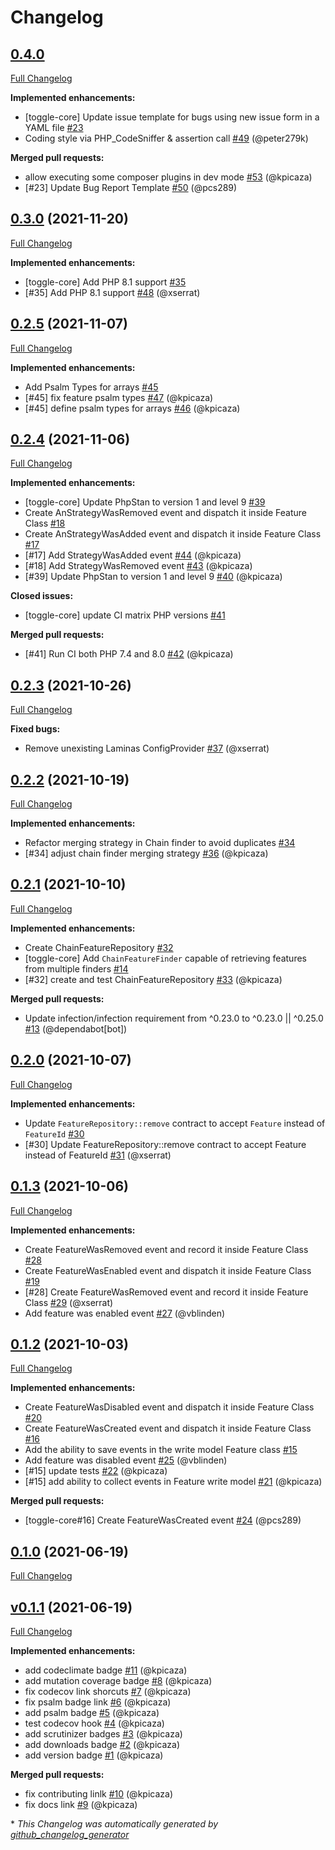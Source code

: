 # Changelog

## [0.4.0](https://github.com/pheature-flags/toggle-core/tree/0.4.0)

[Full Changelog](https://github.com/pheature-flags/toggle-core/compare/0.3.0...0.4.0)

**Implemented enhancements:**

- \[toggle-core\] Update issue template for bugs using new issue form in a YAML file [\#23](https://github.com/pheature-flags/toggle-core/issues/23)
- Coding style via PHP\_CodeSniffer & assertion call [\#49](https://github.com/pheature-flags/toggle-core/pull/49) (@peter279k)

**Merged pull requests:**

- allow executing some composer plugins in dev mode [\#53](https://github.com/pheature-flags/toggle-core/pull/53) (@kpicaza)
- \[\#23\] Update Bug Report Template [\#50](https://github.com/pheature-flags/toggle-core/pull/50) (@pcs289)

## [0.3.0](https://github.com/pheature-flags/toggle-core/tree/0.3.0) (2021-11-20)

[Full Changelog](https://github.com/pheature-flags/toggle-core/compare/0.2.5...0.3.0)

**Implemented enhancements:**

- \[toggle-core\] Add PHP 8.1 support [\#35](https://github.com/pheature-flags/toggle-core/issues/35)
- \[\#35\] Add PHP 8.1 support [\#48](https://github.com/pheature-flags/toggle-core/pull/48) (@xserrat)

## [0.2.5](https://github.com/pheature-flags/toggle-core/tree/0.2.5) (2021-11-07)

[Full Changelog](https://github.com/pheature-flags/toggle-core/compare/0.2.4...0.2.5)

**Implemented enhancements:**

- Add Psalm Types for arrays [\#45](https://github.com/pheature-flags/toggle-core/issues/45)
- \[\#45\] fix feature psalm types [\#47](https://github.com/pheature-flags/toggle-core/pull/47) (@kpicaza)
- \[\#45\] define psalm types for arrays [\#46](https://github.com/pheature-flags/toggle-core/pull/46) (@kpicaza)

## [0.2.4](https://github.com/pheature-flags/toggle-core/tree/0.2.4) (2021-11-06)

[Full Changelog](https://github.com/pheature-flags/toggle-core/compare/0.2.3...0.2.4)

**Implemented enhancements:**

- \[toggle-core\] Update PhpStan to version 1 and level 9 [\#39](https://github.com/pheature-flags/toggle-core/issues/39)
- Create AnStrategyWasRemoved event and dispatch it inside Feature Class [\#18](https://github.com/pheature-flags/toggle-core/issues/18)
- Create AnStrategyWasAdded event and dispatch it inside Feature Class [\#17](https://github.com/pheature-flags/toggle-core/issues/17)
- \[\#17\] Add StrategyWasAdded event [\#44](https://github.com/pheature-flags/toggle-core/pull/44) (@kpicaza)
- \[\#18\] Add StrategyWasRemoved event [\#43](https://github.com/pheature-flags/toggle-core/pull/43) (@kpicaza)
- \[\#39\] Update PhpStan to version 1 and level 9 [\#40](https://github.com/pheature-flags/toggle-core/pull/40) (@kpicaza)

**Closed issues:**

- \[toggle-core\] update CI matrix PHP versions [\#41](https://github.com/pheature-flags/toggle-core/issues/41)

**Merged pull requests:**

- \[\#41\] Run CI both PHP 7.4 and 8.0 [\#42](https://github.com/pheature-flags/toggle-core/pull/42) (@kpicaza)

## [0.2.3](https://github.com/pheature-flags/toggle-core/tree/0.2.3) (2021-10-26)

[Full Changelog](https://github.com/pheature-flags/toggle-core/compare/0.2.2...0.2.3)

**Fixed bugs:**

- Remove unexisting Laminas ConfigProvider [\#37](https://github.com/pheature-flags/toggle-core/pull/37) (@xserrat)

## [0.2.2](https://github.com/pheature-flags/toggle-core/tree/0.2.2) (2021-10-19)

[Full Changelog](https://github.com/pheature-flags/toggle-core/compare/0.2.1...0.2.2)

**Implemented enhancements:**

- Refactor merging strategy in Chain finder to avoid duplicates [\#34](https://github.com/pheature-flags/toggle-core/issues/34)
- \[\#34\] adjust chain finder merging strategy [\#36](https://github.com/pheature-flags/toggle-core/pull/36) (@kpicaza)

## [0.2.1](https://github.com/pheature-flags/toggle-core/tree/0.2.1) (2021-10-10)

[Full Changelog](https://github.com/pheature-flags/toggle-core/compare/0.2.0...0.2.1)

**Implemented enhancements:**

- Create ChainFeatureRepository [\#32](https://github.com/pheature-flags/toggle-core/issues/32)
- \[toggle-core\] Add `ChainFeatureFinder` capable of retrieving features from multiple finders [\#14](https://github.com/pheature-flags/toggle-core/issues/14)
- \[\#32\] create and test ChainFeatureRepository [\#33](https://github.com/pheature-flags/toggle-core/pull/33) (@kpicaza)

**Merged pull requests:**

- Update infection/infection requirement from ^0.23.0 to ^0.23.0 || ^0.25.0 [\#13](https://github.com/pheature-flags/toggle-core/pull/13) (@dependabot[bot])

## [0.2.0](https://github.com/pheature-flags/toggle-core/tree/0.2.0) (2021-10-07)

[Full Changelog](https://github.com/pheature-flags/toggle-core/compare/0.1.3...0.2.0)

**Implemented enhancements:**

- Update `FeatureRepository::remove` contract to accept `Feature` instead of `FeatureId` [\#30](https://github.com/pheature-flags/toggle-core/issues/30)
- \[\#30\] Update FeatureRepository::remove contract to accept Feature instead of FeatureId [\#31](https://github.com/pheature-flags/toggle-core/pull/31) (@xserrat)

## [0.1.3](https://github.com/pheature-flags/toggle-core/tree/0.1.3) (2021-10-06)

[Full Changelog](https://github.com/pheature-flags/toggle-core/compare/0.1.2...0.1.3)

**Implemented enhancements:**

- Create FeatureWasRemoved event and record it inside Feature Class [\#28](https://github.com/pheature-flags/toggle-core/issues/28)
- Create FeatureWasEnabled event and dispatch it inside Feature Class [\#19](https://github.com/pheature-flags/toggle-core/issues/19)
- \[\#28\] Create FeatureWasRemoved event and record it inside Feature Class [\#29](https://github.com/pheature-flags/toggle-core/pull/29) (@xserrat)
- Add feature was enabled event [\#27](https://github.com/pheature-flags/toggle-core/pull/27) (@vblinden)

## [0.1.2](https://github.com/pheature-flags/toggle-core/tree/0.1.2) (2021-10-03)

[Full Changelog](https://github.com/pheature-flags/toggle-core/compare/0.1.0...0.1.2)

**Implemented enhancements:**

- Create FeatureWasDisabled event and dispatch it inside Feature Class [\#20](https://github.com/pheature-flags/toggle-core/issues/20)
- Create FeatureWasCreated event and dispatch it inside Feature Class [\#16](https://github.com/pheature-flags/toggle-core/issues/16)
- Add the ability to save events in the write model Feature class [\#15](https://github.com/pheature-flags/toggle-core/issues/15)
- Add feature was disabled event [\#25](https://github.com/pheature-flags/toggle-core/pull/25) (@vblinden)
- \[\#15\] update tests [\#22](https://github.com/pheature-flags/toggle-core/pull/22) (@kpicaza)
- \[\#15\] add ability to collect events in Feature write model [\#21](https://github.com/pheature-flags/toggle-core/pull/21) (@kpicaza)

**Merged pull requests:**

- \[toggle-core\#16\] Create FeatureWasCreated event [\#24](https://github.com/pheature-flags/toggle-core/pull/24) (@pcs289)

## [0.1.0](https://github.com/pheature-flags/toggle-core/tree/0.1.0) (2021-06-19)

[Full Changelog](https://github.com/pheature-flags/toggle-core/compare/v0.1.1...0.1.0)

## [v0.1.1](https://github.com/pheature-flags/toggle-core/tree/v0.1.1) (2021-06-19)

[Full Changelog](https://github.com/pheature-flags/toggle-core/compare/3049d4ad29a92be94491ca5af81b6121aaf395ab...v0.1.1)

**Implemented enhancements:**

- add codeclimate badge [\#11](https://github.com/pheature-flags/toggle-core/pull/11) (@kpicaza)
- add mutation coverage badge [\#8](https://github.com/pheature-flags/toggle-core/pull/8) (@kpicaza)
- fix codecov link shorcuts [\#7](https://github.com/pheature-flags/toggle-core/pull/7) (@kpicaza)
- fix psalm badge link [\#6](https://github.com/pheature-flags/toggle-core/pull/6) (@kpicaza)
- add psalm badge [\#5](https://github.com/pheature-flags/toggle-core/pull/5) (@kpicaza)
- test codecov hook [\#4](https://github.com/pheature-flags/toggle-core/pull/4) (@kpicaza)
- add scrutinizer badges [\#3](https://github.com/pheature-flags/toggle-core/pull/3) (@kpicaza)
- add downloads badge [\#2](https://github.com/pheature-flags/toggle-core/pull/2) (@kpicaza)
- add version badge [\#1](https://github.com/pheature-flags/toggle-core/pull/1) (@kpicaza)

**Merged pull requests:**

- fix contributing linlk [\#10](https://github.com/pheature-flags/toggle-core/pull/10) (@kpicaza)
- fix docs link [\#9](https://github.com/pheature-flags/toggle-core/pull/9) (@kpicaza)



\* *This Changelog was automatically generated by [github_changelog_generator](https://github.com/github-changelog-generator/github-changelog-generator)*
